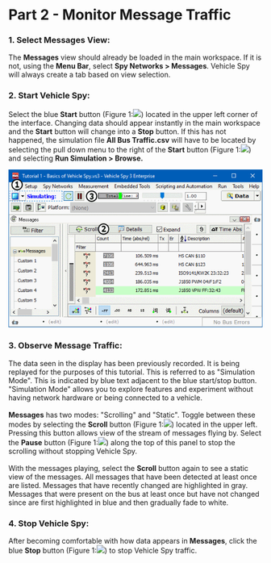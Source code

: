 # Part 2 - Monitor Message Traffic

### 1. Select Messages View:

The **Messages** view should already be loaded in the main workspace. If it is not, using the **Menu Bar**, select **Spy Networks > Messages**. Vehicle Spy will always create a tab based on view selection.&#x20;

### 2. Start Vehicle Spy:

Select the blue **Start** button (Figure 1:![](https://cdn.intrepidcs.net/support/VehicleSpy/assets/smOne.gif)) located in the upper left corner of the interface. Changing data should appear instantly in the main workspace and the **Start** button will change into a **Stop** button.  If this has not happened, the simulation file **All Bus Traffic.csv** will have to be located by selecting the pull down menu to the right of the  **Start** button (Figure 1:![](https://cdn.intrepidcs.net/support/VehicleSpy/assets/smOne.gif)) and selecting **Run Simulation > Browse.**

![Figure 1: Messages View](../../.gitbook/assets/SpyExample1.2.gif)

### 3. Observe Message Traffic:

The data seen in the display has been previously recorded.  It is being replayed for the purposes of this tutorial.  This is referred to as "Simulation Mode".  This is indicated by blue text adjacent to the blue start/stop button.  "Simulation Mode" allows you to explore features and experiment without having network hardware or being connected to a vehicle.\
\
**Messages** has two modes: "Scrolling" and "Static".  Toggle between these modes by selecting the **Scroll** button (Figure 1:![](https://cdn.intrepidcs.net/support/VehicleSpy/assets/smTwo.gif)) located in the upper left. Pressing this button allows view of the stream of messages flying by.  Select the **Pause** button (Figure 1:![](https://cdn.intrepidcs.net/support/VehicleSpy/assets/smThree.gif)) along the top of this panel to stop the scrolling without stopping Vehicle Spy.\
\
With the messages playing, select the **Scroll** button again to see a static view of the messages.  All messages that have been detected at least once are listed.  Messages that have recently changed are highlighted in gray.  Messages that were present on the bus at least once but have not changed since are first highlighted in blue and then gradually fade to white.

### 4. Stop Vehicle Spy:

After becoming comfortable with how data appears in **Messages**, click the blue **Stop** button (Figure 1:![](https://cdn.intrepidcs.net/support/VehicleSpy/assets/smOne.gif)) to stop Vehicle Spy traffic.
